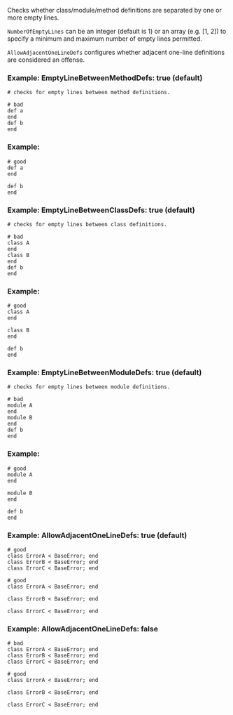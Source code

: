 Checks whether class/module/method definitions are
separated by one or more empty lines.

`NumberOfEmptyLines` can be an integer (default is 1) or
an array (e.g. [1, 2]) to specify a minimum and maximum
number of empty lines permitted.

`AllowAdjacentOneLineDefs` configures whether adjacent
one-line definitions are considered an offense.

### Example: EmptyLineBetweenMethodDefs: true (default)
    # checks for empty lines between method definitions.

    # bad
    def a
    end
    def b
    end

### Example:

    # good
    def a
    end

    def b
    end

### Example: EmptyLineBetweenClassDefs: true (default)
    # checks for empty lines between class definitions.

    # bad
    class A
    end
    class B
    end
    def b
    end

### Example:

    # good
    class A
    end

    class B
    end

    def b
    end

### Example: EmptyLineBetweenModuleDefs: true (default)
    # checks for empty lines between module definitions.

    # bad
    module A
    end
    module B
    end
    def b
    end

### Example:

    # good
    module A
    end

    module B
    end

    def b
    end

### Example: AllowAdjacentOneLineDefs: true (default)

    # good
    class ErrorA < BaseError; end
    class ErrorB < BaseError; end
    class ErrorC < BaseError; end

    # good
    class ErrorA < BaseError; end

    class ErrorB < BaseError; end

    class ErrorC < BaseError; end

### Example: AllowAdjacentOneLineDefs: false

    # bad
    class ErrorA < BaseError; end
    class ErrorB < BaseError; end
    class ErrorC < BaseError; end

    # good
    class ErrorA < BaseError; end

    class ErrorB < BaseError; end

    class ErrorC < BaseError; end
